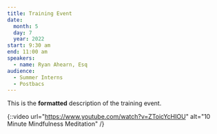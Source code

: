 ```yaml
---
title: Training Event
date:
  month: 5
  day: 7
  year: 2022
start: 9:30 am
end: 11:00 am
speakers:
  - name: Ryan Ahearn, Esq
audience:
  - Summer Interns
  - Postbacs
---
```

This is the **formatted** description of the training event.

{::video url="https://www.youtube.com/watch?v=ZToicYcHIOU" alt="10 Minute Mindfulness Meditation" /}

